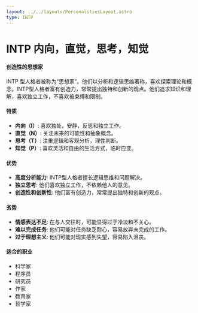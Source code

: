 ```yaml
---
layout: ../../layouts/PersonalitiesLayout.astro
type: INTP
---
```

# INTP 内向，直觉，思考，知觉

#### 创造性的思想家
INTP 型人格者被称为“思想家”。他们以分析和逻辑思维著称，喜欢探索理论和概念。INTP型人格者富有创造力，常常提出独特和创新的观点。他们追求知识和理解，喜欢独立工作，不喜欢被束缚和限制。

#### 特质
- **内向（I）**: 喜欢独处，安静，反思和独立工作。
- **直觉（N）**: 关注未来的可能性和抽象概念。
- **思考（T）**: 注重逻辑和客观分析，理性判断。
- **知觉（P）**: 喜欢灵活和自由的生活方式，临时应变。

#### 优势
- **高度分析能力**: INTP型人格者擅长逻辑思维和问题解决。
- **独立思考**: 他们喜欢独立工作，不依赖他人的意见。
- **创造性和创新性**: 他们富有创造力，常常提出独特和创新的观点。

#### 劣势
- **情感表达不足**: 在与人交往时，可能显得过于冷淡和不关心。
- **难以完成任务**: 他们可能对任务缺乏耐心，容易放弃未完成的工作。
- **过于理想主义**: 他们可能对现实感到失望，容易陷入沮丧。

#### 适合的职业
- 科学家
- 程序员
- 研究员
- 作家
- 教育家
- 哲学家